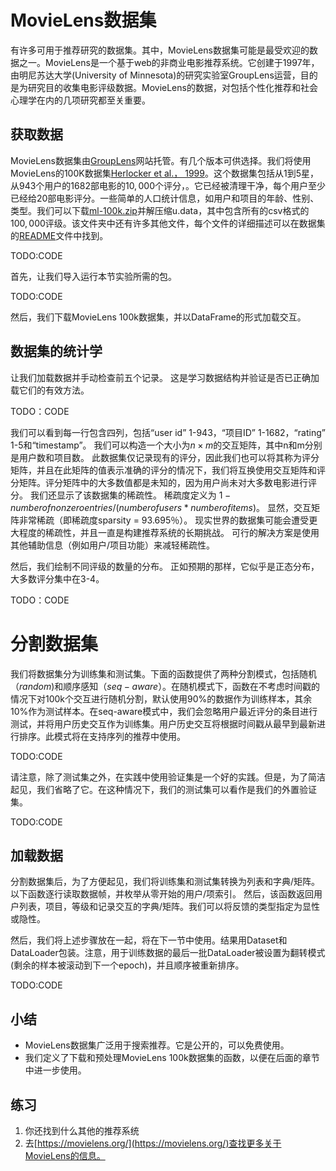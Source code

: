 

<!--
 * @version:
 * @Author:  StevenJokes https://github.com/StevenJokes
 * @Date: 2020-07-02 08:29:52
 * @LastEditors:  StevenJokes https://github.com/StevenJokes
 * @LastEditTime: 2020-07-02 08:57:52
 * @Description:translate
 * @TODO::
 * @Reference:http://preview.d2l.ai/d2l-en/PR-1092/chapter_recommender-systems/movielens.html
-->

# MovieLens数据集

有许多可用于推荐研究的数据集。其中，MovieLens数据集可能是最受欢迎的数据之一。MovieLens是一个基于web的非商业电影推荐系统。它创建于1997年，由明尼苏达大学(University of Minnesota)的研究实验室GroupLens运营，目的是为研究目的收集电影评级数据。MovieLens的数据，对包括个性化推荐和社会心理学在内的几项研究都至关重要。

## 获取数据

MovieLens数据集由[GroupLens](http://files.grouplens.org/datasets/movielens/ml-100k-README.txt)网站托管。有几个版本可供选择。我们将使用MovieLens的100K数据集[Herlocker et al.， 1999](http://preview.d2l.ai/d2l-zh/PR-1092/chapter_references/zreferences.html#herlocker-konstan-borchers-ea-1999)。这个数据集包括从1到5星，从943个用户的1682部电影的$10,000$个评分，。它已经被清理干净，每个用户至少已经给20部电影评分。一些简单的人口统计信息，如用户和项目的年龄、性别、类型。我们可以下载[ml-100k.zip](http://files.grouplens.org/datasets/movielens/ml-100k.zip)并解压缩u.data，其中包含所有的csv格式的$100,000$评级。该文件夹中还有许多其他文件，每个文件的详细描述可以在数据集的[README](http://files.grouplens.org/datasets/movielens/ml-100k-README.txt)文件中找到。

TODO:CODE

首先，让我们导入运行本节实验所需的包。

TODO:CODE

然后，我们下载MovieLens 100k数据集，并以DataFrame的形式加载交互。

## 数据集的统计学

让我们加载数据并手动检查前五个记录。 这是学习数据结构并验证是否已正确加载它们的有效方法。

TODO：CODE

我们可以看到每一行包含四列，包括“user id” 1-943，“项目ID” 1-1682，“rating” 1-5和“timestamp”。 我们可以构造一个大小为$n×m$的交互矩阵，其中n和m分别是用户数和项目数。 此数据集仅记录现有的评分，因此我们也可以将其称为评分矩阵，并且在此矩阵的值表示准确的评分的情况下，我们将互换使用交互矩阵和评分矩阵。评分矩阵中的大多数值都是未知的，因为用户尚未对大多数电影进行评分。 我们还显示了该数据集的稀疏性。 稀疏度定义为 $1 - number of nonzero entries / ( number of users * number of items)$。 显然，交互矩阵非常稀疏（即稀疏度sparsity = 93.695％）。 现实世界的数据集可能会遭受更大程度的稀疏性，并且一直是构建推荐系统的长期挑战。 可行的解决方案是使用其他辅助信息（例如用户/项目功能）来减轻稀疏性。

然后，我们绘制不同评级的数量的分布。 正如预期的那样，它似乎是正态分布，大多数评分集中在3-4。

TODO：CODE

# 分割数据集

我们将数据集分为训练集和测试集。下面的函数提供了两种分割模式，包括随机（$random$)和顺序感知（$seq-aware$）。在随机模式下，函数在不考虑时间戳的情况下对100k个交互进行随机分割，默认使用90%的数据作为训练样本，其余10%作为测试样本。在seq-aware模式中，我们会忽略用户最近评分的条目进行测试，并将用户历史交互作为训练集。用户历史交互将根据时间戳从最早到最新进行排序。此模式将在支持序列的推荐中使用。

TODO:CODE

请注意，除了测试集之外，在实践中使用验证集是一个好的实践。但是，为了简洁起见，我们省略了它。在这种情况下，我们的测试集可以看作是我们的外置验证集。

TODO:CODE

## 加载数据

分割数据集后，为了方便起见，我们将训练集和测试集转换为列表和字典/矩阵。 以下函数逐行读取数据帧，并枚举从零开始的用户/项索引。 然后，该函数返回用户列表，项目，等级和记录交互的字典/矩阵。我们可以将反馈的类型指定为显性或隐性。

然后，我们将上述步骤放在一起，将在下一节中使用。结果用Dataset和DataLoader包装。注意，用于训练数据的最后一批DataLoader被设置为翻转模式(剩余的样本被滚动到下一个epoch)，并且顺序被重新排序。

TODO:CODE


## 小结

- MovieLens数据集广泛用于搜索推荐。它是公开的，可以免费使用。
- 我们定义了下载和预处理MovieLens 100k数据集的函数，以便在后面的章节中进一步使用。

## 练习

1. 你还找到什么其他的推荐系统
1. 去[https://movielens.org/](https://movielens.org/)查找更多关于MovieLens的信息。

